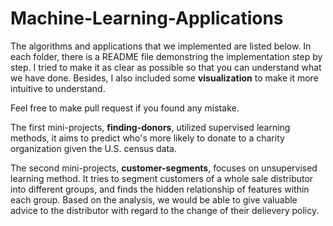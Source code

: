 # Machine-Learning-Applications

The algorithms and applications that we implemented are listed below.
In each folder, there is a README file demonstring the implementation step by step.
I tried to make it as clear as possible so that you can understand what we have done. Besides, I also included some 
**visualization** to make it more intuitive to understand. 

Feel free to make pull request if you found any mistake.

The first mini-projects, **finding-donors**, utilized supervised learning methods, it aims to predict who's
more likely to donate to a charity organization given the U.S. census data. 

The second mini-projects, **customer-segments**, focuses on unsupervised learning method. It tries to segment customers of 
a whole sale distributor into different groups, and finds the hidden relationship of features within each group. Based on the
analysis, we would be able to give valuable advice to the distributor with regard to the change of their delievery policy. 

